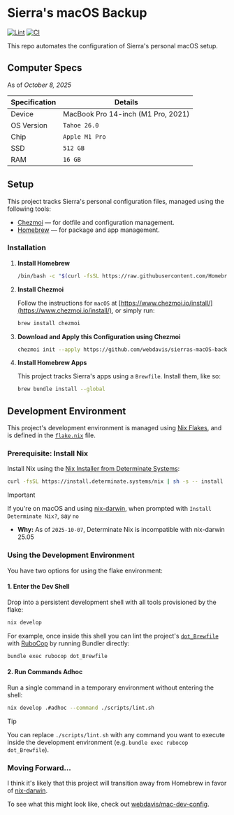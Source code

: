 # Sierra's macOS Backup

[![Lint](https://github.com/webdavis/sierras-macOS-backup/actions/workflows/lint.yml/badge.svg)](https://github.com/webdavis/sierras-macOS-backup/actions/workflows/lint.yml)
[![CI](https://github.com/webdavis/sierras-macOS-backup/actions/workflows/ci.yml/badge.svg)](https://github.com/webdavis/sierras-macOS-backup/actions/workflows/ci.yml)

This repo automates the configuration of Sierra's personal macOS setup.

## Computer Specs

As of *October 8, 2025*

| Specification | Details                            |
| ------------- | ---------------------------------- |
| Device        | MacBook Pro 14-inch (M1 Pro, 2021) |
| OS Version    | `Tahoe 26.0`                       |
| Chip          | `Apple M1 Pro`                     |
| SSD           | `512 GB`                           |
| RAM           | `16 GB`                            |

## Setup

This project tracks Sierra's personal configuration files, managed using the following tools:

- [Chezmoi](https://www.chezmoi.io/) — for dotfile and configuration management.
- [Homebrew](https://brew.sh/) — for package and app management.

### Installation

1. **Install Homebrew**

   ```bash
   /bin/bash -c "$(curl -fsSL https://raw.githubusercontent.com/Homebrew/install/HEAD/install.sh)"
   ```

1. **Install Chezmoi**

   Follow the instructions for `macOS` at
   [https://www.chezmoi.io/install/](https://www.chezmoi.io/install/), or simply run:

   ```bash
   brew install chezmoi
   ```

1. **Download and Apply this Configuration using Chezmoi**

   ```bash
   chezmoi init --apply https://github.com/webdavis/sierras-macOS-backup.git
   ```

1. **Install Homebrew Apps**

   This project tracks Sierra's apps using a `Brewfile`. Install them, like so:

   ```bash
   brew bundle install --global
   ```

## Development Environment

This project's development environment is managed using
[Nix Flakes](https://wiki.nixos.org/wiki/Flakes), and is defined in the
[`flake.nix`](./flake.nix) file.

### Prerequisite: Install Nix

Install Nix using the
[Nix Installer from Determinate Systems](https://github.com/DeterminateSystems/nix-installer):

```bash
curl -fsSL https://install.determinate.systems/nix | sh -s -- install
```

> [!IMPORTANT]
>
> If you're on macOS and using [nix-darwin](https://github.com/nix-darwin/nix-darwin), when
> prompted with `Install Determinate Nix?`, say `no`
>
> - **Why:** As of `2025-10-07`, Determinate Nix is incompatible with nix-darwin 25.05

### Using the Development Environment

You have two options for using the flake environment:

#### 1. Enter the Dev Shell

Drop into a persistent development shell with all tools provisioned by the flake:

```bash
nix develop
```

For example, once inside this shell you can lint the project's [`dot_Brewfile`](./dot_Brewfile)
with [RuboCop](https://github.com/rubocop/rubocop) by running Bundler directly:

```bash
bundle exec rubocop dot_Brewfile
```

#### 2. Run Commands Adhoc

Run a single command in a temporary environment without entering the shell:

```bash
nix develop .#adhoc --command ./scripts/lint.sh
```

> [!TIP]
>
> You can replace `./scripts/lint.sh` with any command you want to execute inside the
> development environment (e.g. `bundle exec rubocop dot_Brewfile`).

### Moving Forward...

I think it's likely that this project will transition away from Homebrew in favor of
[nix-darwin](https://github.com/nix-darwin/nix-darwin).

To see what this might look like, check out
[webdavis/mac-dev-config](https://github.com/webdavis/mac-dev-config).
